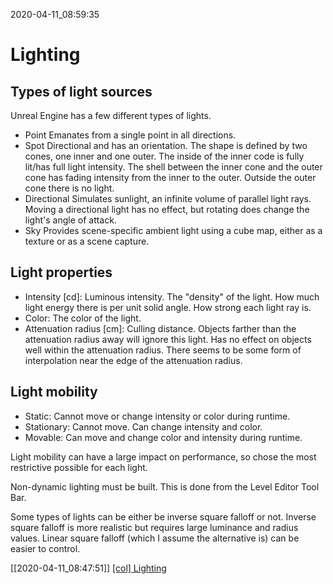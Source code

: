2020-04-11_08:59:35

# Lighting

## Types of light sources

Unreal Engine has a few different types of lights.
- Point
    Emanates from a single point in all directions.
- Spot
    Directional and has an orientation.
    The shape is defined by two cones, one inner and one outer.
    The inside of the inner code is fully lit/has full light intensity.
    The shell between the inner cone and the outer cone has fading intensity from the inner to the outer.
    Outside the outer cone there is no light.
 - Directional
    Simulates sunlight, an infinite volume of parallel light rays.
    Moving a directional light has no effect, but rotating does change the light's angle of attack.
- Sky
    Provides scene-specific ambient light using a cube map, either as a texture or as a scene capture.

## Light properties

- Intensity [cd]: Luminous intensity.
    The "density" of the light. How much light energy there is per unit solid angle. How strong each light ray is.
- Color: The color of the light.
- Attenuation radius [cm]: Culling distance.
    Objects farther than the attenuation radius away will ignore this light. Has no effect on objects well within the attenuation radius. There seems to be some form of interpolation near the edge of the attenuation radius.

## Light mobility

- Static: Cannot move or change intensity or color during runtime.
- Stationary: Cannot move. Can change intensity and color.
- Movable: Can move and change color and intensity during runtime.

Light mobility can have a large impact on performance, so chose the most restrictive possible for each light.

Non-dynamic lighting must be built.
This is done from the Level Editor Tool Bar.

Some types of lights can be either be inverse square falloff or not.
Inverse square falloff is more realistic but requires large luminance and radius values.
Linear square falloff (which I assume the alternative is) can be easier to control.

[[2020-04-11_08:47:51]] [[col] Lighting](./[col]%20Lighting.md)  